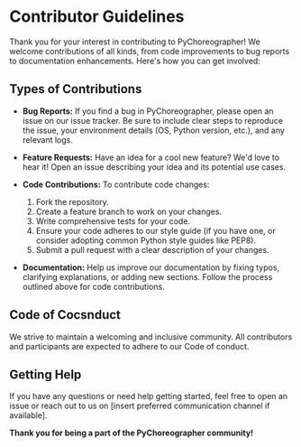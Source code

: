 # Contributor Guidelines

Thank you for your interest in contributing to PyChoreographer! We welcome contributions of all kinds, from code improvements to bug reports to documentation enhancements. Here's how you can get involved:

## Types of Contributions

* **Bug Reports:** If you find a bug in PyChoreographer, please open an issue on our issue tracker. Be sure to include clear steps to reproduce the issue, your environment details (OS, Python version, etc.), and any relevant logs.

* **Feature Requests:** Have an idea for a cool new feature? We'd love to hear it! Open an issue describing your idea and its potential use cases.

* **Code Contributions:** To contribute code changes:
   1. Fork the repository.
   2. Create a feature branch to work on your changes.
   3. Write comprehensive tests for your code.
   4. Ensure your code adheres to our style guide (if you have one, or consider adopting common Python style guides like PEP8).
   5. Submit a pull request with a clear description of your changes.

* **Documentation:** Help us improve our documentation by fixing typos, clarifying explanations, or adding new sections. Follow the process outlined above for code contributions.

## Code of Cocsnduct

We strive to maintain a welcoming and inclusive community. All contributors and participants are expected to adhere to our Code of conduct.

## Getting Help

If you have any questions or need help getting started, feel free to open an issue or reach out to us on [insert preferred communication channel if available].

**Thank you for being a part of the PyChoreographer community!**
